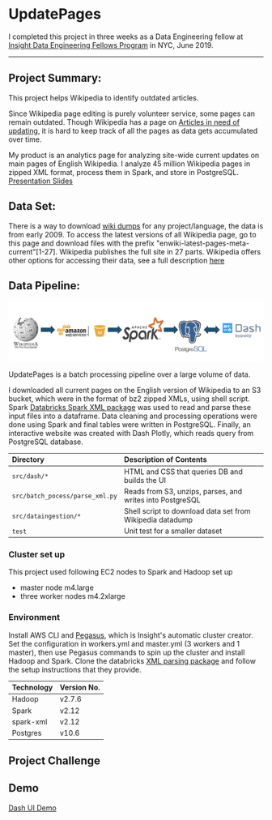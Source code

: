 # UpdatePages 
I completed this project in three weeks as a Data Engineering fellow at [Insight Data Engineering Fellows Program](https://www.insightdataengineering.com/) in NYC, June 2019.

---

## Project Summary:
This project helps Wikipedia to identify outdated articles. 

Since Wikipedia page editing is purely volunteer service, some pages can remain outdated. Though Wikipedia has a page on [Articles in need of updating](https://en.wikipedia.org/wiki/Category:Wikipedia_articles_in_need_of_updating), it is hard to keep track of all the pages as data gets accumulated over time.

My product is an analytics page for analyzing site-wide current updates on main pages of English Wikipedia. I analyze 45 million Wikipedia pages in zipped XML format, process them in Spark, and store in PostgreSQL. 
[Presentation Slides](http://bit.ly/chrissyslides)

## Data Set:
There is a way to download [wiki dumps](https://dumps.wikimedia.org/) for any project/language, the data is from early 2009. To access the latest versions of all Wikipedia page, go to this page and download files with the prefix "enwiki-latest-pages-meta-current"[1-27]. Wikipedia publishes the full site in 27 parts. Wikipedia offers other options for accessing their data, see a full description [here](https://en.wikipedia.org/wiki/Wikipedia:Database_download)

## Data Pipeline:
![alt text](https://github.com/Buyannemekh/wiki-links/blob/development/img/pipeline.png)

UpdatePages is a batch processing pipeline over a large volume of data.

I downloaded all current pages on the English version of Wikipedia to an S3 bucket, which were in the format of bz2 zipped XMLs, using shell script. Spark [Databricks Spark XML package](https://github.com/databricks/spark-xml) was used to read and parse these input files into a dataframe. Data cleaning and processing operations were done using Spark and final tables were written in PostgreSQL. Finally, an interactive website was created with Dash Plotly, which reads query from PostgreSQL database. 

| Directory                       | Description of Contents
|:--------------------------------|:---------------------------------------- |
| `src/dash/*`                    | HTML and CSS that queries DB and builds the UI |
| `src/batch_pocess/parse_xml.py` | Reads from S3, unzips, parses, and writes into PostgreSQL |
| `src/dataingestion/*`           | Shell script to download data set from Wikipedia datadump |
| `test`                          | Unit test for a smaller dataset |


### Cluster set up
This project used following EC2 nodes to Spark and Hadoop set up
- master node m4.large
- three worker nodes m4.2xlarge 

### Environment 
Install AWS CLI and [Pegasus](https://github.com/InsightDataScience/pegasus), which is Insight's automatic cluster creator. Set the configuration in workers.yml and master.yml (3 workers and 1 master), then use Pegasus commands to spin up the cluster and install Hadoop and Spark. Clone the databricks [XML parsing package](https://github.com/databricks/spark-xml) and follow the setup instructions that they provide. 

| Technology     | Version No.
|:-------------- |:----------- |
| Hadoop       | v2.7.6 |
| Spark | v2.12 |
| spark-xml | v2.12|
| Postgres | v10.6 |


## Project Challenge

## Demo
[Dash UI Demo](http://www.wikilinks.dev)



